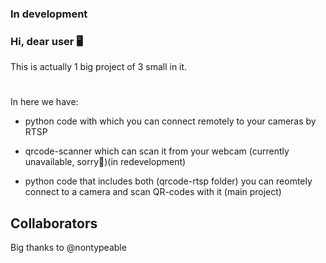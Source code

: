 ### In development

### Hi, dear user 🖥️

This is actually 1 big project of 3 small in it.
#
In here we have:

- python code with which you can connect remotely to 
your cameras by RTSP 

- qrcode-scanner which can scan it from your webcam 
(currently unavailable, sorry🙁)(in redevelopment)
    
- python code that includes both (qrcode-rtsp folder)
you can reomtely connect to a camera and scan QR-codes with it
(main project)

## Collaborators
Big thanks to @nontypeable
